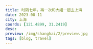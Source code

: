 ```yaml
---
title: 时隔七年，再一次和大姐一起去上海
date: 2023-08-11
city: 上海
coords: [121.4899, 31.2419]
desc:
preview: /img/shanghai/2/preview.jpg
tags: [blog, travel]
---
```


